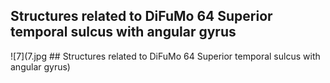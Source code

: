 


## Structures related to DiFuMo 64 Superior temporal sulcus with angular gyrus

![7](7.jpg ## Structures related to DiFuMo 64 Superior temporal sulcus with angular gyrus)